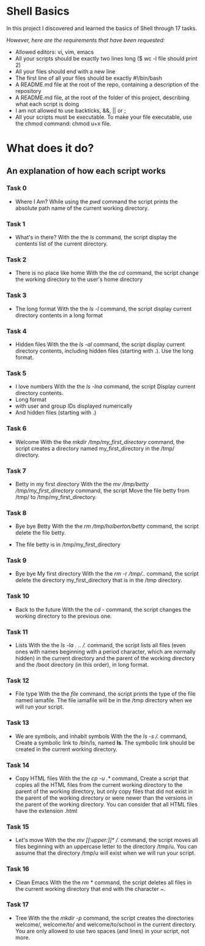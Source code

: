 # Shell Basics

In this project I discovered and learned the basics of Shell through 17 tasks.

*However, here are the requirements that have been requested:*
* Allowed editors: vi, vim, emacs
* All your scripts should be exactly two lines long ($ wc -l file should print 2)
* All your files should end with a new line
* The first line of all your files should be exactly #!/bin/bash
* A README.md file at the root of the repo, containing a description of the repository
* A README.md file, at the root of the folder of this project, describing what each script is doing
* I am not allowed to use backticks, &&, || or ;
* All your scripts must be executable. To make your file executable, use the chmod command: chmod u+x file.




# **What does it do?**

## **An explanation of how each script works**

### **Task 0**
* Where I Am?
While using the _pwd_ command the script prints the absolute path name of the current working directory.

### **Task 1**
* What's in there?
With the the _ls_ command, the script display the contents list of the current directory.

### **Task 2**
* There is no place like home
With the the _cd_ command, the script change the working directory to the user's home directory

### **Task 3**
* The long format
With the the _ls -l_ command, the script display current directory contents in a long format

### **Task 4**
* Hidden files
With the the _ls -al_ command, the script display current directory contents, including hidden files (starting with .). Use the long format.

### **Task 5**
* I love numbers
With the the _ls -lna_ command, the script Display current directory contents.
* Long format
* with user and group IDs displayed numerically
* And hidden files (starting with .)

### **Task 6**
* Welcome
With the the _mkdir /tmp/my_first_directory_ command, the script creates a directory named my_first_directory in the /tmp/ directory.

### **Task 7**
* Betty in my first directory
With the the _mv /tmp/betty /tmp/my_first_directory_ command, the script Move the file betty from /tmp/ to /tmp/my_first_directory.

### **Task 8**
* Bye bye Betty
With the the _rm /tmp/holberton/betty_ command, the script delete the file betty.

* The file betty is in /tmp/my_first_directory

### **Task 9**
* Bye bye My first directory
With the the _rm -r /tmp/.._ command, the script delete the directory my_first_directory that is in the /tmp directory.

### **Task 10**
* Back to the future
With the the _cd -_ command, the script changes the working directory to the previous one.

### **Task 11**
* Lists
With the the _ls -la . .. /._ command, the script lists all files (even ones with names beginning with a period character, which are normally hidden) in the current directory and the parent of the working
directory and the /boot directory (in this order), in long format.

### **Task 12**
* File type
With the the _file_ command, the script prints the type of the file named iamafile. The file iamafile will be in the /tmp directory when we will run your script.

### **Task 13**
* We are symbols, and inhabit symbols
With the the _ls -s /._ command, Create a symbolic link to /bin/ls, named __ls__. The symbolic link should be created in the current working directory.

### **Task 14**
* Copy HTML files
With the the _cp -u .*_ command, Create a script that copies all the HTML files from the current working directory to the parent of the working directory, but only copy files that did not exist in the parent of
the working directory or were newer than the versions in the parent of the working directory.
You can consider that all HTML files have the extension .html

### **Task 15**
* Let's move
With the the _mv [[:upper:]]* /._ command, the script moves all files beginning with an uppercase letter to the directory /tmp/u.
You can assume that the directory /tmp/u will exist when we will run your script.

### **Task 16**
* Clean Emacs
With the the _rm *_ command, the script deletes all files in the current working directory that end with the character ~.

### **Task 17**
* Tree
With the the _mkdir -p_ command, the script creates the directories welcome/, welcome/to/ and welcome/to/school in the current directory.
You are only allowed to use two spaces (and lines) in your script, not more.